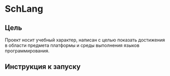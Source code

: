 # SchLang

## Цель
Проект носит учебный характер, написан с целью показать достижения в области предмета платформы и среды выполнения языков программирования.

## Инструкция к запуску